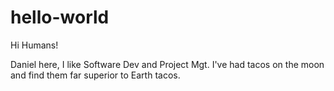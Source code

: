# hello-world

Hi Humans!

Daniel here, I like Software Dev and Project Mgt.
I've had tacos on the moon and find them far superior to Earth tacos.
